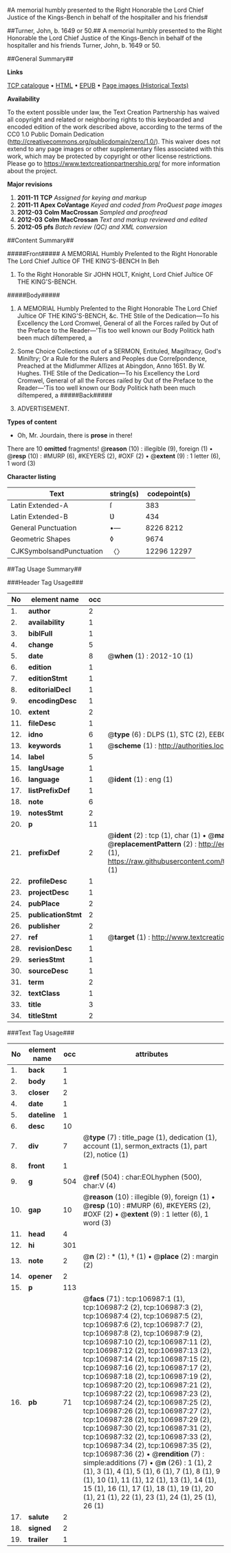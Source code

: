 #A memorial humbly presented to the Right Honorable the Lord Chief Justice of the Kings-Bench in behalf of the hospitaller and his friends#

##Turner, John, b. 1649 or 50.##
A memorial humbly presented to the Right Honorable the Lord Chief Justice of the Kings-Bench in behalf of the hospitaller and his friends
Turner, John, b. 1649 or 50.

##General Summary##

**Links**

[TCP catalogue](http://www.ota.ox.ac.uk/tcp/)  • 
[HTML](http://tei.it.ox.ac.uk/tcp/Texts-HTML/free/A63/A63911.html)  • 
[EPUB](http://tei.it.ox.ac.uk/tcp/Texts-EPUB/free/A63/A63911.epub) • 
[Page images (Historical Texts)](https://historicaltexts.jisc.ac.uk/eebo-18189698e)

**Availability**

To the extent possible under law, the Text Creation Partnership has waived all copyright and related or neighboring rights to this keyboarded and encoded edition of the work described above, according to the terms of the CC0 1.0 Public Domain Dedication (http://creativecommons.org/publicdomain/zero/1.0/). This waiver does not extend to any page images or other supplementary files associated with this work, which may be protected by copyright or other license restrictions. Please go to https://www.textcreationpartnership.org/ for more information about the project.

**Major revisions**

1. __2011-11__ __TCP__ *Assigned for keying and markup*
1. __2011-11__ __Apex CoVantage__ *Keyed and coded from ProQuest page images*
1. __2012-03__ __Colm MacCrossan__ *Sampled and proofread*
1. __2012-03__ __Colm MacCrossan__ *Text and markup reviewed and edited*
1. __2012-05__ __pfs__ *Batch review (QC) and XML conversion*

##Content Summary##

#####Front#####
A MEMORIAL Humbly Preſented to the Right Honorable The Lord Chief Juſtice OF THE KING'S-BENCH In Beh
1. To the Right Honorable Sir JOHN HOLT, Knight, Lord Chief Juſtice OF THE KING'S-BENCH.

#####Body#####

1. A MEMORIAL Humbly Preſented to the Right Honorable The Lord Chief Juſtice OF THE KING'S-BENCH, &c.
THE Stile of the Dedication—To his Excellency the Lord Cromwel, General of all the Forces raiſed by Out of the Preface to the Reader—'Tis too well known our Body Politick hath been much diſtempered, a
1. Some Choice Collections out of a SERMON, Entituled, Magiſtracy, God's Miniſtry; Or a Rule for the Rulers and Peoples due Correſpondence, Preached at the Midſummer Aſſizes at Abingdon, Anno 1651. By W. Hughes.
THE Stile of the Dedication—To his Excellency the Lord Cromwel, General of all the Forces raiſed by Out of the Preface to the Reader—'Tis too well known our Body Politick hath been much diſtempered, a
#####Back#####

1. ADVERTISEMENT.

**Types of content**

  * Oh, Mr. Jourdain, there is **prose** in there!

There are 10 **omitted** fragments! 
 @__reason__ (10) : illegible (9), foreign (1)  •  @__resp__ (10) : #MURP (6), #KEYERS (2), #OXF (2)  •  @__extent__ (9) : 1 letter (6), 1 word (3)

**Character listing**


|Text|string(s)|codepoint(s)|
|---|---|---|
|Latin Extended-A|ſ|383|
|Latin Extended-B|Ʋ|434|
|General Punctuation|•—|8226 8212|
|Geometric Shapes|◊|9674|
|CJKSymbolsandPunctuation|〈〉|12296 12297|

##Tag Usage Summary##

###Header Tag Usage###

|No|element name|occ|attributes|
|---|---|---|---|
|1.|__author__|2||
|2.|__availability__|1||
|3.|__biblFull__|1||
|4.|__change__|5||
|5.|__date__|8| @__when__ (1) : 2012-10 (1)|
|6.|__edition__|1||
|7.|__editionStmt__|1||
|8.|__editorialDecl__|1||
|9.|__encodingDesc__|1||
|10.|__extent__|2||
|11.|__fileDesc__|1||
|12.|__idno__|6| @__type__ (6) : DLPS (1), STC (2), EEBO-CITATION (1), OCLC (1), VID (1)|
|13.|__keywords__|1| @__scheme__ (1) : http://authorities.loc.gov/ (1)|
|14.|__label__|5||
|15.|__langUsage__|1||
|16.|__language__|1| @__ident__ (1) : eng (1)|
|17.|__listPrefixDef__|1||
|18.|__note__|6||
|19.|__notesStmt__|2||
|20.|__p__|11||
|21.|__prefixDef__|2| @__ident__ (2) : tcp (1), char (1)  •  @__matchPattern__ (2) : ([0-9\-]+):([0-9IVX]+) (1), (.+) (1)  •  @__replacementPattern__ (2) : http://eebo.chadwyck.com/downloadtiff?vid=$1&page=$2 (1), https://raw.githubusercontent.com/textcreationpartnership/Texts/master/tcpchars.xml#$1 (1)|
|22.|__profileDesc__|1||
|23.|__projectDesc__|1||
|24.|__pubPlace__|2||
|25.|__publicationStmt__|2||
|26.|__publisher__|2||
|27.|__ref__|1| @__target__ (1) : http://www.textcreationpartnership.org/docs/. (1)|
|28.|__revisionDesc__|1||
|29.|__seriesStmt__|1||
|30.|__sourceDesc__|1||
|31.|__term__|2||
|32.|__textClass__|1||
|33.|__title__|3||
|34.|__titleStmt__|2||


###Text Tag Usage###

|No|element name|occ|attributes|
|---|---|---|---|
|1.|__back__|1||
|2.|__body__|1||
|3.|__closer__|2||
|4.|__date__|1||
|5.|__dateline__|1||
|6.|__desc__|10||
|7.|__div__|7| @__type__ (7) : title_page (1), dedication (1), account (1), sermon_extracts (1), part (2), notice (1)|
|8.|__front__|1||
|9.|__g__|504| @__ref__ (504) : char:EOLhyphen (500), char:V (4)|
|10.|__gap__|10| @__reason__ (10) : illegible (9), foreign (1)  •  @__resp__ (10) : #MURP (6), #KEYERS (2), #OXF (2)  •  @__extent__ (9) : 1 letter (6), 1 word (3)|
|11.|__head__|4||
|12.|__hi__|301||
|13.|__note__|2| @__n__ (2) : * (1), † (1)  •  @__place__ (2) : margin (2)|
|14.|__opener__|2||
|15.|__p__|113||
|16.|__pb__|71| @__facs__ (71) : tcp:106987:1 (1), tcp:106987:2 (2), tcp:106987:3 (2), tcp:106987:4 (2), tcp:106987:5 (2), tcp:106987:6 (2), tcp:106987:7 (2), tcp:106987:8 (2), tcp:106987:9 (2), tcp:106987:10 (2), tcp:106987:11 (2), tcp:106987:12 (2), tcp:106987:13 (2), tcp:106987:14 (2), tcp:106987:15 (2), tcp:106987:16 (2), tcp:106987:17 (2), tcp:106987:18 (2), tcp:106987:19 (2), tcp:106987:20 (2), tcp:106987:21 (2), tcp:106987:22 (2), tcp:106987:23 (2), tcp:106987:24 (2), tcp:106987:25 (2), tcp:106987:26 (2), tcp:106987:27 (2), tcp:106987:28 (2), tcp:106987:29 (2), tcp:106987:30 (2), tcp:106987:31 (2), tcp:106987:32 (2), tcp:106987:33 (2), tcp:106987:34 (2), tcp:106987:35 (2), tcp:106987:36 (2)  •  @__rendition__ (7) : simple:additions (7)  •  @__n__ (26) : 1 (1), 2 (1), 3 (1), 4 (1), 5 (1), 6 (1), 7 (1), 8 (1), 9 (1), 10 (1), 11 (1), 12 (1), 13 (1), 14 (1), 15 (1), 16 (1), 17 (1), 18 (1), 19 (1), 20 (1), 21 (1), 22 (1), 23 (1), 24 (1), 25 (1), 26 (1)|
|17.|__salute__|2||
|18.|__signed__|2||
|19.|__trailer__|1||
